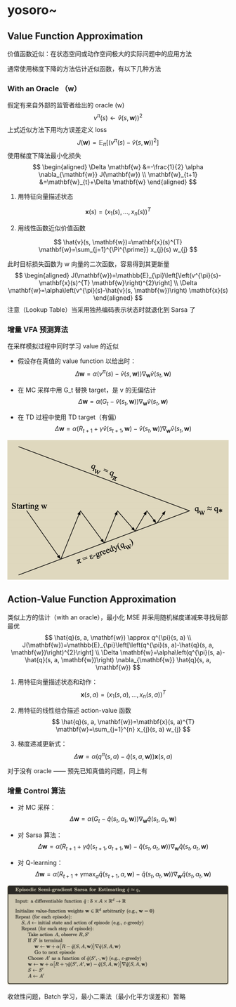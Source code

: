 # yosoro~

## Value Function Approximation

价值函数近似：在状态空间或动作空间极大的实际问题中的应用方法

通常使用梯度下降的方法估计近似函数，有以下几种方法

### With an Oracle （w）

假定有来自外部的监管者给出的 oracle (w)
$$
v^\pi(s)\leftarrow\hat{v}(s, \mathbf{w}))^{2}
$$
上式近似方法下用均方误差定义 loss
$$
J(\mathbf{w})=\mathbb{E}_{\pi}\left[\left(v^{\pi}(s)-\hat{v}(s, \mathbf{w})\right)^{2}\right]
$$
使用梯度下降法最小化损失
$$
\begin{aligned}
\Delta \mathbf{w} &=-\frac{1}{2} \alpha \nabla_{\mathbf{w}} J(\mathbf{w}) \\
\mathbf{w}_{t+1} &=\mathbf{w}_{t}+\Delta \mathbf{w}
\end{aligned}
$$

1. 用特征向量描述状态

$$
\mathbf{x}(s)=\left(x_{1}(s), \ldots, x_{n}(s)\right)^{T}
$$

2. 用线性函数近似价值函数

$$
\hat{v}(s, \mathbf{w})=\mathbf{x}(s)^{T} \mathbf{w}=\sum_{j=1}^{\Pi^{\prime}} x_{j}(s) w_{j}
$$

此时目标损失函数为 w 向量的二次函数，容易得到其更新量
$$
\begin{aligned}
J(\mathbf{w})=\mathbb{E}_{\pi}\left[\left(v^{\pi}(s)-\mathbf{x}(s)^{T} \mathbf{w}\right)^{2}\right] \\
\Delta \mathbf{w}=\alpha\left(v^{\pi}(s)-\hat{v}(s, \mathbf{w})\right) \mathbf{x}(s)
\end{aligned}
$$
注意（Lookup Table）当采用独热编码表示状态时就退化到 Sarsa 了

### 增量 VFA 预测算法

在采样模拟过程中同时学习 value 的近似

- 假设存在真值的 value function 以给出时：
  $$
  \Delta \mathbf{w}=\alpha\left(v^{\pi}(s)-\hat{v}(s, \mathbf{w})\right) \nabla_{\mathbf{w}} \hat{v}\left(s_{t}, \mathbf{w}\right)
  $$

- 在 MC 采样中用 G_t 替换 target，是 v 的无偏估计
  $$
  \Delta \mathbf{w}=\alpha\left(G_{t}-\hat{v}\left(s_{t}, \mathbf{w}\right)\right) \nabla_{\mathbf{w}} \hat{v}\left(s_{t}, \mathbf{w}\right)
  $$

- 在 TD 过程中使用 TD target（有偏）
  $$
  \Delta \mathbf{w}=\alpha\left(R_{t+1}+\gamma \hat{v}\left(s_{t+1}, \mathbf{w}\right)-\hat{v}\left(s_{t}, \mathbf{w}\right)\right) \nabla_{\mathbf{w}} \hat{v}\left(s_{t}, \mathbf{w}\right)
  $$

![](./pics/Generalized-policy-iteration.png)

## Action-Value Function Approximation

类似上方的估计（with an oracle），最小化 MSE 并采用随机梯度递减来寻找局部最优
$$
\hat{q}(s, a, \mathbf{w}) \approx q^{\pi}(s, a) \\
J(\mathbf{w})=\mathbb{E}_{\pi}\left[\left(q^{\pi}(s, a)-\hat{q}(s, a, \mathbf{w})\right)^{2}\right] \\
\Delta \mathbf{w}=\alpha\left(q^{\pi}(s, a)-\hat{q}(s, a, \mathbf{w})\right) \nabla_{\mathbf{w}} \hat{q}(s, a, \mathbf{w})
$$

1. 用特征向量描述状态和动作：
   $$
   \mathbf{x}(s, a)=\left(x_{1}(s, a), \ldots, x_{n}(s, a)\right)^{T}
   $$

2. 用特征的线性组合描述 action-value 函数
   $$
   \hat{q}(s, a, \mathbf{w})=\mathbf{x}(s, a)^{T} \mathbf{w}=\sum_{j=1}^{n} x_{j}(s, a) w_{j}
   $$

3. 梯度递减更新式：
   $$
   \Delta \mathbf{w}=\alpha\left(q^{\pi}(s, a)-\hat{q}(s, a, \mathbf{w})\right) \mathbf{x}(s, a)
   $$

对于没有 oracle —— 预先已知真值的问题，同上有

### 增量 Control 算法

- 对 MC 采样：
  $$
  \Delta \mathbf{w}=\alpha\left(G_{t}-\hat{q}\left(s_{t}, a_{t}, \mathbf{w}\right)\right) \nabla_{\mathbf{w}} \hat{q}\left(s_{t}, a_{t}, \mathbf{w}\right)
  $$

- 对 Sarsa 算法：
  $$
  \Delta \mathbf{w}=\alpha\left(R_{t+1}+\gamma \hat{q}\left(s_{t+1}, a_{t+1}, \mathbf{w}\right)-\hat{q}\left(s_{t}, a_{t}, \mathbf{w}\right)\right) \nabla_{\mathbf{w}} \hat{q}\left(s_{t}, a_{t}, \mathbf{w}\right)
  $$

- 对 Q-learning：
  $$
  \Delta \mathbf{w}=\alpha\left(R_{t+1}+\gamma \max _{a} \hat{q}\left(s_{t+1}, a, \mathbf{w}\right)-\hat{q}\left(s_{t}, a_{t}, \mathbf{w}\right)\right) \nabla_{\mathbf{w}} \hat{q}\left(s_{t}, a_{t}, \mathbf{w}\right)
  $$

![Semi-gradient-Sarsa](./pics/Semi-gradient-Sarsa.png)

收敛性问题，Batch 学习，最小二乘法（最小化平方误差和）暂略
